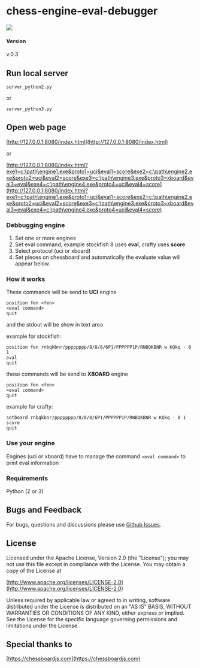 
chess-engine-eval-debugger
======
<img src="https://gekomad.github.io/Cinnamon/img/web_evaluate4.gif">

#### Version
v.0.3

## Run local server

`server_python2.py`

or

`server_python3.py`

## Open web page

[http://127.0.0.1:8080/index.html](http://127.0.0.1:8080/index.html)

or

[http://127.0.0.1:8080/index.html?exe1=c:\path\engine1.exe&proto1=uci&eval1=score&exe2=c:\path\engine2.exe&proto2=uci&eval2=score&exe3=c:\path\engine3.exe&proto3=xboard&eval3=eval&exe4=c:\path\engine4.exe&proto4=uci&eval4=score](http://127.0.0.1:8080/index.html?exe1=c:\path\engine1.exe&proto1=uci&eval1=score&exe2=c:\path\engine2.exe&proto2=uci&eval2=score&exe3=c:\path\engine3.exe&proto3=xboard&eval3=eval&exe4=c:\path\engine4.exe&proto4=uci&eval4=score)


### Debbugging engine

1. Set one or more engines
2. Set eval command, example stockfish 8 uses **eval**, crafty uses **score**
3. Select protocol (uci or xboard)
4. Set pieces on chessboard and automatically the evaluate value will appear below.

### How it works

These commands will be send to **UCI** engine
```
position fen <fen>
<eval command>
quit
```

and the stdout will be show in text area

example for stockfish:
```
position fen rnbqkbnr/pppppppp/8/8/8/6P1/PPPPPP1P/RNBQKBNR w KQkq - 0 1
eval
quit
```
these commands will be send to **XBOARD** engine

```
position fen <fen>
<eval command>
quit
```

example for crafty:
```
setboard rnbqkbnr/pppppppp/8/8/8/6P1/PPPPPP1P/RNBQKBNR w KQkq - 0 1
score
quit
```

### Use your engine

Engines (uci or xboard) have to manage the command `<eval command>` to print eval information

### Requirements
Python (2 or 3)

## Bugs and Feedback
For bugs, questions and discussions please use [Github Issues](https://github.com/gekomad/chess-engine-eval-debugger/issues).

## License

Licensed under the Apache License, Version 2.0 (the "License"); you may not use this file except in compliance
with the License. You may obtain a copy of the License at

[http://www.apache.org/licenses/LICENSE-2.0](http://www.apache.org/licenses/LICENSE-2.0)

Unless required by applicable law or agreed to in writing, software distributed under the License is distributed on an
"AS IS" BASIS, WITHOUT WARRANTIES OR CONDITIONS OF ANY KIND, either express or implied.
See the License for the specific language governing permissions and limitations under the License.


## Special thanks to

[https://chessboardjs.com](https://chessboardjs.com)
